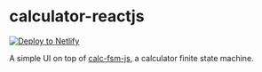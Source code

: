# calculator-reactjs

[![Deploy to
Netlify](https://www.netlify.com/img/deploy/button.svg)](https://app.netlify.com/start/deploy?repository=https://github.com/neverendingqs/calculator-reactjs)

A simple UI on top of
[calc-fsm-js](https://github.com/neverendingqs/calc-fsm-js), a calculator finite
state machine.
